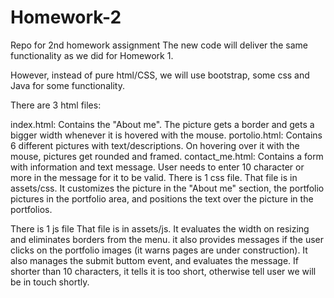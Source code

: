 # Homework-2
Repo for 2nd homework assignment 
The new code will deliver the same functionality as we did for Homework 1.

However, instead of pure html/CSS, we will use bootstrap, some css and Java for some functionality.

There are 3 html files:

index.html: Contains the "About me". The picture gets a border and gets a bigger width whenever it is hovered with the mouse.
portolio.html: Contains 6 different pictures with text/descriptions. On hovering over it with the mouse, pictures get rounded and framed.
contact_me.html: Contains a form with information and text message. User needs to enter 10 character or more in the message for it to be valid.
There is 1 css file. That file is in assets/css. It customizes the picture in the "About me" section, the portfolio pictures in the portfolio area, and positions the text over the picture in the portfolios.

There is 1 js file That file is in assets/js. It evaluates the width on resizing and eliminates borders from the menu. it also provides messages if the user clicks on the portfolio images (it warns pages are under construction). It also manages the submit buttom event, and evaluates the message. If shorter than 10 characters, it tells it is too short, otherwise tell user we will be in touch shortly.
